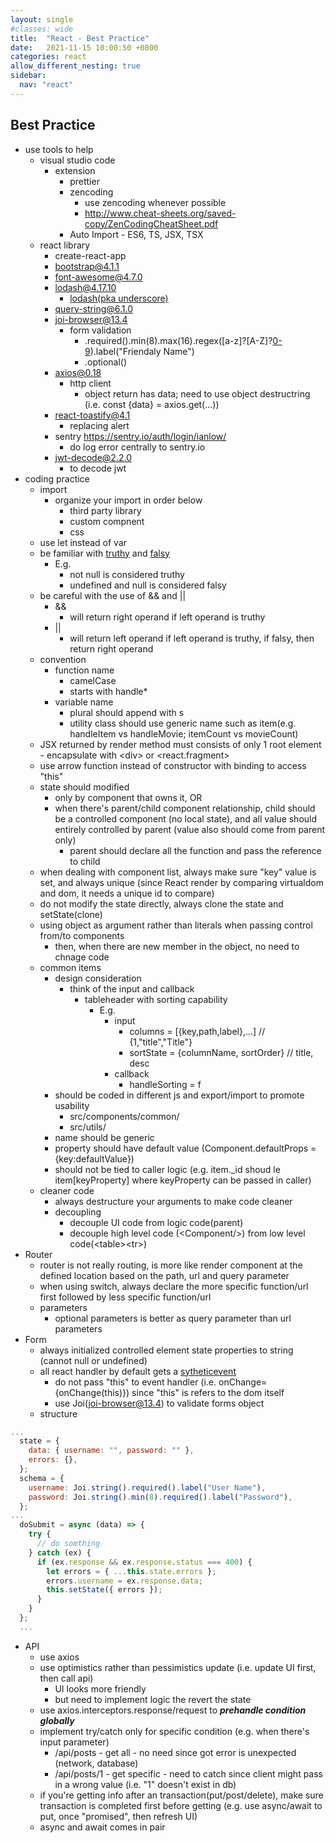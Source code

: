 ```yaml
---
layout: single
#classes: wide
title:  "React - Best Practice"
date:   2021-11-15 10:00:50 +0800
categories: react
allow_different_nesting: true
sidebar:
  nav: "react"
---
```


## Best Practice

* use tools to help
  * visual studio code
    * extension
      * prettier
      * zencoding
        * use zencoding whenever possible
        * <http://www.cheat-sheets.org/saved-copy/ZenCodingCheatSheet.pdf>
      * Auto Import - ES6, TS, JSX, TSX
  * react library
    * create-react-app
    * bootstrap@4.1.1
    * font-awesome@4.7.0
    * lodash@4.17.10
      * [lodash(pka underscore)](https://lodash.com/docs/)
    * query-string@6.1.0
    * joi-browser@13.4
      * form validation
        * .required().min(8).max(16).regex([a-z]?[A-Z]?[0-9](8,16)).label("Friendaly Name")
        * .optional()
    * axios@0.18
      * http client
        * object return has data; need to use object destructring (i.e. const {data} = axios.get(...))
    * react-toastify@4.1
      * replacing alert
    * sentry <https://sentry.io/auth/login/ianlow/>
      * do log error centrally to sentry.io
    * jwt-decode@2.2.0
      * to decode jwt
* coding practice
  * import
    * organize your import in order below
      * third party library
      * custom compnent
      * css
  * use let instead of var
  * be familiar with [truthy](https://developer.mozilla.org/en-US/docs/Glossary/Truthy) and [falsy](https://developer.mozilla.org/en-US/docs/Glossary/Falsy)
    * E.g.
      * not null is considered truthy
      * undefined and null is considered falsy
  * be careful with the use of && and ||
    * &&
      * will return right operand if left operand is truthy
    * ||
      * will return left operand if left operand is truthy, if falsy, then return right operand
  * convention
    * function name
      * camelCase
      * starts with handle*
    * variable name
      * plural should append with s
      * utility class should use generic name such as item(e.g. handleItem vs handleMovie; itemCount vs movieCount)
  * JSX returned by render method must consists of only 1 root element - encapsulate with \<div> or <react.fragment>
  * use arrow function instead of constructor with binding to access "this"
  * state should modified
    * only by component that owns it, OR
    * when there's parent/child component relationship, child should be a controlled component (no local state), and all value should entirely controlled by parent (value also should come from parent only)
      * parent should declare all the function and pass the reference to child
  * when dealing with component list, always make sure "key" value is set, and always unique (since React render by comparing virtualdom and dom, it needs a unique id to compare)
  * do not modify the state directly, always clone the state and setState(clone)
  * using object as argument rather than literals when passing control from/to components
    * then, when there are new member in the object, no need to chnage code
  * common items
    * design consideration
      * think of the input and callback
        * tableheader with sorting capability
          * E.g.
            * input
              * columns = [{key,path,label},...] // {1,"title","Title"}
              * sortState = {columnName, sortOrder} // title, desc
            * callback
              * handleSorting = f
    * should be coded in different js and export/import to promote usability
      * src/components/common/
      * src/utils/
    * name should be generic
    * property should have default value (Component.defaultProps = {key:defaultValue})
    * should not be tied to caller logic (e.g. item._id shoud le item[keyProperty] where keyProperty can be passed in caller)
  * cleaner code
    * always destructure your arguments to make code cleaner
    * decoupling
      * decouple UI code from logic code(parent)
      * decouple high level code (\<Component/>) from low level code(\<table>\<tr>)
* Router
  * router is not really routing, is more like render component at the defined location based on the path, url and query parameter
  * when using switch, always declare the more specific function/url first followed by less specific function/url
  * parameters
    * optional parameters is better as query parameter than url parameters
* Form
  * always initialized controlled element state properties to string (cannot null or undefined)
  * all react handler by default gets a [sytheticevent](https://reactjs.org/docs/events.html)
    * do not pass "this" to event handler (i.e. onChange={onChange(this)}) since "this" is refers to the dom itself
    * use Joi(joi-browser@13.4) to validate forms object
  * structure

```jsx
...
  state = {
    data: { username: "", password: "" },
    errors: {},
  };
  schema = {
    username: Joi.string().required().label("User Name"),
    password: Joi.string().min(8).required().label("Password"),
  };
...
  doSubmit = async (data) => {
    try {
      // do somthing
    } catch (ex) {
      if (ex.response && ex.response.status === 400) {
        let errors = { ...this.state.errors };
        errors.username = ex.response.data;
        this.setState({ errors });
      }
    }
  };
  ...
```

* API
  * use axios
  * use optimistics rather than pessimistics update (i.e. update UI first, then call api)
    * UI looks more friendly
    * but need to implement logic the revert the state
  * use axios.interceptors.response/request to ***prehandle condition globally***
  * implement try/catch only for specific condition (e.g. when there's input parameter)
    * /api/posts - get all - no need since got error is unexpected (network, database)
    * /api/posts/1 - get specific - need to catch since client might pass in a wrong value (i.e. "1" doesn't exist in db)
  * if you're getting info after an transaction(put/post/delete), make sure transaction is completed first before getting (e.g. use async/await to put, once "promised", then refresh UI)
  * async and await comes in pair